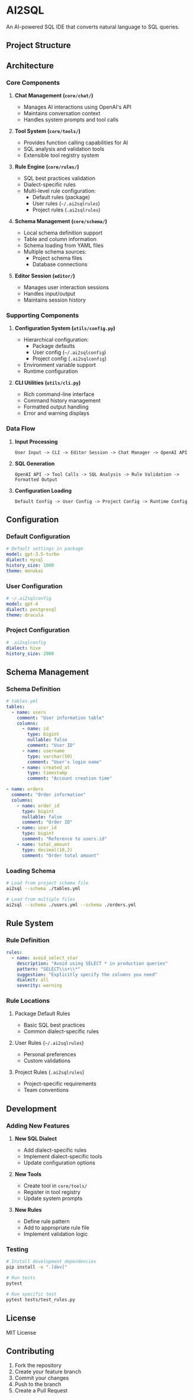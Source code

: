 # AI2SQL

An AI-powered SQL IDE that converts natural language to SQL queries.

## Project Structure 

## Architecture

### Core Components

1. **Chat Management (`core/chat/`)**
   - Manages AI interactions using OpenAI's API
   - Maintains conversation context
   - Handles system prompts and tool calls

2. **Tool System (`core/tools/`)**
   - Provides function calling capabilities for AI
   - SQL analysis and validation tools
   - Extensible tool registry system

3. **Rule Engine (`core/rules/`)**
   - SQL best practices validation
   - Dialect-specific rules
   - Multi-level rule configuration:
     - Default rules (package)
     - User rules (`~/.ai2sqlrules`)
     - Project rules (`.ai2sqlrules`)

4. **Schema Management (`core/schema/`)**
    - Local schema definition support
    - Table and column information
    - Schema loading from YAML files
    - Multiple schema sources:
      - Project schema files
      - Database connections

5. **Editor Session (`editor/`)**
   - Manages user interaction sessions
   - Handles input/output
   - Maintains session history

### Supporting Components

1. **Configuration System (`utils/config.py`)**
   - Hierarchical configuration:
     - Package defaults
     - User config (`~/.ai2sqlconfig`)
     - Project config (`.ai2sqlconfig`)
   - Environment variable support
   - Runtime configuration

2. **CLI Utilities (`utils/cli.py`)**
   - Rich command-line interface
   - Command history management
   - Formatted output handling
   - Error and warning displays

### Data Flow

1. **Input Processing**
   ```
   User Input -> CLI -> Editor Session -> Chat Manager -> OpenAI API
   ```

2. **SQL Generation**
   ```
   OpenAI API -> Tool Calls -> SQL Analysis -> Rule Validation -> Formatted Output
   ```

3. **Configuration Loading**
   ```
   Default Config -> User Config -> Project Config -> Runtime Config
   ```

## Configuration

### Default Configuration

```yaml
# Default settings in package
model: gpt-3.5-turbo
dialect: mysql
history_size: 1000
theme: monokai
```

### User Configuration
```yaml
# ~/.ai2sqlconfig
model: gpt-4
dialect: postgresql
theme: dracula
```

### Project Configuration
```yaml
# .ai2sqlconfig
dialect: hive
history_size: 2000
```

## Schema Management

### Schema Definition
```yaml
# tables.yml
tables:
  - name: users
    comment: "User information table"
    columns:
      - name: id
        type: bigint
        nullable: false
        comment: "User ID"
      - name: username
        type: varchar(50)
        comment: "User's login name"
      - name: created_at
        type: timestamp
        comment: "Account creation time"

- name: orders
  comment: "Order information"
  columns:
    - name: order_id
      type: bigint
      nullable: false
      comment: "Order ID"
    - name: user_id
      type: bigint
      comment: "Reference to users.id"
    - name: total_amount
      type: decimal(10,2)
      comment: "Order total amount"
```

### Loading Schema
```bash
# Load from project schema file
ai2sql --schema ./tables.yml

# Load from multiple files
ai2sql --schema ./users.yml --schema ./orders.yml
```

## Rule System

### Rule Definition
```yaml
rules:
  - name: avoid_select_star
    description: "Avoid using SELECT * in production queries"
    pattern: "SELECT\\s+\\*"
    suggestion: "Explicitly specify the columns you need"
    dialect: all
    severity: warning
```

### Rule Locations
1. Package Default Rules
   - Basic SQL best practices
   - Common dialect-specific rules

2. User Rules (`~/.ai2sqlrules`)
   - Personal preferences
   - Custom validations

3. Project Rules (`.ai2sqlrules`)
   - Project-specific requirements
   - Team conventions

## Development

### Adding New Features

1. **New SQL Dialect**
   - Add dialect-specific rules
   - Implement dialect-specific tools
   - Update configuration options

2. **New Tools**
   - Create tool in `core/tools/`
   - Register in tool registry
   - Update system prompts

3. **New Rules**
   - Define rule pattern
   - Add to appropriate rule file
   - Implement validation logic

### Testing

```bash
# Install development dependencies
pip install -e ".[dev]"

# Run tests
pytest

# Run specific test
pytest tests/test_rules.py
```

## License

MIT License

## Contributing

1. Fork the repository
2. Create your feature branch
3. Commit your changes
4. Push to the branch
5. Create a Pull Request 
